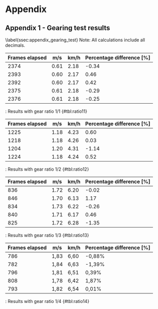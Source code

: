 # Appendix

## Appendix 1 - Gearing test results
\label{ssec:appendix_gearing_test}
Note: All calculations include all decimals.

| Frames elapsed | m/s  | km/h | Percentage difference [%] |
|----------------|------|------|---------------------------|
| 2374           | 0.61 | 2.18 |                     -0.34 |
| 2393           | 0.60 | 2.17 |                      0.46 |
| 2392           | 0.60 | 2.17 |                      0.42 |
| 2375           | 0.61 | 2.18 |                     -0.29 |
| 2376           | 0.61 | 2.18 |                     -0.25 |
: Results with gear ratio 1/1 {#tbl:ratio11}

| Frames elapsed | m/s  | km/h | Percentage difference [%] |
|----------------|------|------|---------------------------|
| 1225           | 1.18 | 4.23 |                      0.60 |
| 1218           | 1.18 | 4.26 |                      0.03 |
| 1204           | 1.20 | 4.31 |                     -1.14 |
| 1224           | 1.18 | 4.24 |                      0.52 |
: Results with gear ratio 1/2 {#tbl:ratio12}

| Frames elapsed | m/s  | km/h | Percentage difference [%] |
|----------------|------|------|------------------------|
| 836            | 1.72 | 6.20 |                  -0.02 |
| 846            | 1.70 | 6.13 |                   1.17 |
| 834            | 1.73 | 6.22 |                  -0.26 |
| 840            | 1.71 | 6.17 |                   0.46 |
| 825            | 1.72 | 6.28 |                  -1.35 |
: Results with gear ratio 1/3 {#tbl:ratio13}

| Frames elapsed | m/s  | km/h | Percentage difference [%] |
|----------------|------|------|---------------------------|
| 786            | 1,83 | 6,60 | -0,88%                    |
| 782            | 1,84 | 6,63 | -1,39%                    |
| 796            | 1,81 | 6,51 | 0,39%                     |
| 808            | 1,78 | 6,42 | 1,87%                     |
| 793            | 1,82 | 6,54 | 0,01%                     |
: Results with gear ratio 1/4 {#tbl:ratio14}
